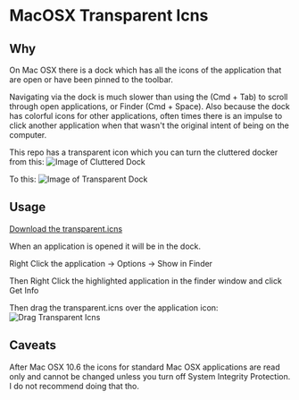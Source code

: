 # MacOSX Transparent Icns

## Why

On Mac OSX there is a dock which has all the icons of the application that are open or have been pinned to the toolbar.

Navigating via the dock is much slower than using the (Cmd + Tab) to scroll through open applications, or Finder (Cmd + Space). Also because the dock has colorful icons for other applications, often times there is an impulse to click another application when that wasn't the original intent of being on the computer.

This repo has a transparent icon which you can turn the cluttered docker from this:
![Image of Cluttered Dock](https://tech-addiction.com/images/dock_with_one_empty.png)

To this:
![Image of Transparent Dock](https://tech-addiction.com/images/dock_all_empty.png)

## Usage

[Download the transparent.icns](https://github.com/tech-addiction/MacOSX-Transparent-Icns/archive/main.zip)

When an application is opened it will be in the dock.

Right Click the application -> Options -> Show in Finder

Then Right Click the highlighted application in the finder window and click Get Info

Then drag the transparent.icns over the application icon:
![Drag Transparent Icns](https://tech-addiction.com/images/replace_icon.png)

## Caveats

After Mac OSX 10.6 the icons for standard Mac OSX applications are read only and cannot be changed unless you turn off System Integrity Protection. I do not recommend doing that tho.
